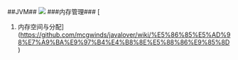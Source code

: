 ##JVM##
![](https://github.com/mcgwinds/javalover/blob/master/%E6%B7%B1%E5%85%A5%E7%90%86%E8%A7%A3JVM.png)
###内存管理###
[
1. 内存空间与分配](https://github.com/mcgwinds/javalover/wiki/%E5%86%85%E5%AD%98%E7%A9%BA%E9%97%B4%E4%B8%8E%E5%88%86%E9%85%8D)
